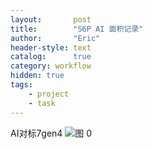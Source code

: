 ```yaml
---
layout:       post
title:        "S6P AI 面积记录"
author:       "Eric"
header-style: text
catalog:      true
category: workflow
hidden: true
tags:
    - project
    - task
---
```


AI对标7gen4
![图 0](https://cdn.jsdelivr.net/gh/skycity11/picture@master/pic/b9fbcdd08e843e33d967d15e25ae2697932b40ac35a2feddebcf52f4a001329c.png)  
